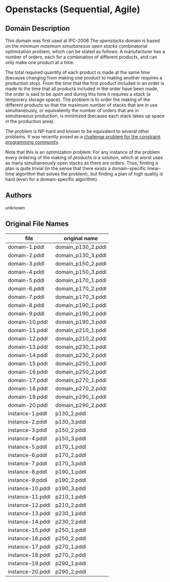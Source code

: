# Openstacks (Sequential, Agile)

## Domain Description

This domain was first used at IPC-2006
The *openstacks* domain is based on the *minimum maximum simultaneous open stacks* combinatorial optimization problem, which can be stated as follows:
A manufacturer has a number of orders, each for a combination of different products, and can only make one product at a time.

The total required quantity of each product is made at the same time (because changing from making one product to making another requires a production stop).
From the time that the first product included in an order is made to the time that all products included in the order have been made, the order is said to be *open* and during this time it requires a *stack* (a temporary storage space).
The problem is to order the making of the different products so that the maximum number of stacks that are in use simultaneously, or equivalently the number of orders that are in simultaneous production, is minimized (because each stack takes up space in the production area).

The problem is NP-hard and known to be equivalent to several other problems.
It was recently posed as a [challenge problem for the constraint programming community](http://www.dcs.st-and.ac.uk/~ipg/challenge/).

Note that this is an optimization problem:
For any instance of the problem every ordering of the making of products is a solution, which at worst uses as many simultaneously open stacks as there are orders.
Thus, finding a plan is quite trivial (in the sense that there exists a domain-specific linear-time algorithm that solves the problem), but finding a plan of high quality is hard (even for a domain-specific algorithm).

## Authors

*unknown*

## Original File Names

| file             | original name      |
|------------------|--------------------|
| domain-1.pddl    | domain_p130_2.pddl |
| domain-2.pddl    | domain_p130_3.pddl |
| domain-3.pddl    | domain_p150_2.pddl |
| domain-4.pddl    | domain_p150_3.pddl |
| domain-5.pddl    | domain_p170_1.pddl |
| domain-6.pddl    | domain_p170_2.pddl |
| domain-7.pddl    | domain_p170_3.pddl |
| domain-8.pddl    | domain_p190_1.pddl |
| domain-9.pddl    | domain_p190_2.pddl |
| domain-10.pddl   | domain_p190_3.pddl |
| domain-11.pddl   | domain_p210_1.pddl |
| domain-12.pddl   | domain_p210_2.pddl |
| domain-13.pddl   | domain_p230_1.pddl |
| domain-14.pddl   | domain_p230_2.pddl |
| domain-15.pddl   | domain_p250_1.pddl |
| domain-16.pddl   | domain_p250_2.pddl |
| domain-17.pddl   | domain_p270_1.pddl |
| domain-18.pddl   | domain_p270_2.pddl |
| domain-19.pddl   | domain_p290_1.pddl |
| domain-20.pddl   | domain_p290_2.pddl |
| instance-1.pddl  | p130_2.pddl        |
| instance-2.pddl  | p130_3.pddl        |
| instance-3.pddl  | p150_2.pddl        |
| instance-4.pddl  | p150_3.pddl        |
| instance-5.pddl  | p170_1.pddl        |
| instance-6.pddl  | p170_2.pddl        |
| instance-7.pddl  | p170_3.pddl        |
| instance-8.pddl  | p190_1.pddl        |
| instance-9.pddl  | p190_2.pddl        |
| instance-10.pddl | p190_3.pddl        |
| instance-11.pddl | p210_1.pddl        |
| instance-12.pddl | p210_2.pddl        |
| instance-13.pddl | p230_1.pddl        |
| instance-14.pddl | p230_2.pddl        |
| instance-15.pddl | p250_1.pddl        |
| instance-16.pddl | p250_2.pddl        |
| instance-17.pddl | p270_1.pddl        |
| instance-18.pddl | p270_2.pddl        |
| instance-19.pddl | p290_1.pddl        |
| instance-20.pddl | p290_2.pddl        |
